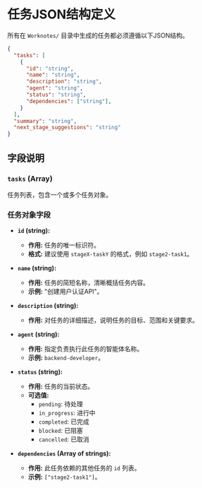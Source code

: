 # 任务JSON结构定义

所有在 `Worknotes/` 目录中生成的任务都必须遵循以下JSON结构。

```json
{
  "tasks": [
    {
      "id": "string",
      "name": "string",
      "description": "string",
      "agent": "string",
      "status": "string",
      "dependencies": ["string"],
    }
  ],
  "summary": "string",
  "next_stage_suggestions": "string"
}
```

## 字段说明

### `tasks` (Array)
任务列表，包含一个或多个任务对象。

### 任务对象字段

*   **`id` (string):**
    *   **作用:** 任务的唯一标识符。
    *   **格式:** 建议使用 `stageX-taskY` 的格式，例如 `stage2-task1`。

*   **`name` (string):**
    *   **作用:** 任务的简短名称，清晰概括任务内容。
    *   **示例:** "创建用户认证API"。

*   **`description` (string):**
    *   **作用:** 对任务的详细描述，说明任务的目标、范围和关键要求。


*   **`agent` (string):**
    *   **作用:** 指定负责执行此任务的智能体名称。
    *   **示例:** `backend-developer`。

*   **`status` (string):**
    *   **作用:** 任务的当前状态。
    *   **可选值:**
        *   `pending`: 待处理
        *   `in_progress`: 进行中
        *   `completed`: 已完成
        *   `blocked`: 已阻塞
        *   `cancelled`: 已取消

*   **`dependencies` (Array of strings):**
    *   **作用:** 此任务依赖的其他任务的 `id` 列表。
    *   **示例:** `["stage2-task1"]`。